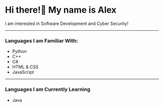 <h1>Hi there!👋 My name is Alex</h1>

<p>I am interested in Software Development and Cyber Security!</p>

---
<h3>Languages I am Familiar With:</h3>
<ul>
  <li>Python</li>
  <li>C++</li>
  <li>C#</li>
  <li>HTML & CSS</li>
  <li>JavaScript</li>
</ul>

---
<h3>Languages I am Currently Learning</h3>
<ul>
  <li>Java</li>
</ul>

